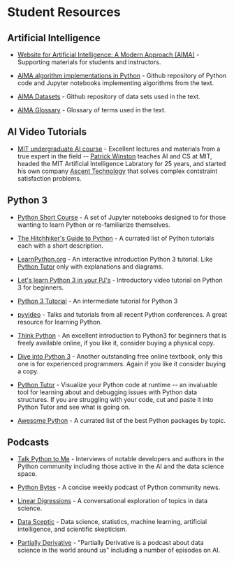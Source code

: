 # Student Resources

## Artificial Intelligence

* [Website for Artificial Intelligence: A Modern Approach (AIMA)](http://aima.cs.berkeley.edu/) - Supporting materials for students and instructors.

* [AIMA algorithm implementations in Python](https://github.com/aimacode/aima-python) - Github repository of Python code and Jupyter notebooks implementing algorithms from the text.

* [AIMA Datasets](https://github.com/aimacode/aima-data) - Github repository of data sets used in the text.

* [AIMA Glossary](https://github.com/aimacode/aima-glossary) - Glossary of terms used in the text.

## AI Video Tutorials

* [MIT undergraduate AI course](https://ocw.mit.edu/courses/electrical-engineering-and-computer-science/6-034-artificial-intelligence-fall-2010/) - Excellent lectures and materials from a true expert in the field -- [Patrick Winston](https://people.csail.mit.edu/phw/) teaches AI and CS at MIT, headed the MIT Artificial Intelligence Labratory for 25 years, and started his own company [Ascent Technology](http://www.ascent.com/) that solves complex contstraint satisfaction problems.

## Python 3

* [Python Short Course](https://github.com/robOcity/python-short-course) - A set of Jupyter notebooks designed to for those wanting to learn Python or re-familiarize themselves.

* [The Hitchhiker's Guide to Python](http://docs.python-guide.org/en/latest/intro/learning/) - A currated list of Python tutorials each with a short description.

* [LearnPython.org](https://www.learnpython.org/) - An interactive introduction Python 3 tutorial.  Like [Python Tutor](http://pythontutor.com/) only with explanations and diagrams.

* [Let's learn Python 3 in your PJ's](https://youtu.be/7t_Zjh1pXgY) - Introductory video tutorial on Python 3 for beginners.

* [Python 3 Tutorial](https://www.python-course.eu/python3_course.php) - An intermediate tutorial for Python 3

* [pyvideo](http://pyvideo.org/) - Talks and tutorials from all recent Python conferences. A great resource for learning Python.

* [Think Python](http://greenteapress.com/wp/think-python-2e/) - An excellent introduction to Python3 for beginners that is freely available online, if you like it, consider buying a physical copy.

* [Dive into Python 3](http://www.diveintopython3.net/) - Another outstanding free online textbook, only this one is for experienced programmers. Again if you like it consider buying a copy.

* [Python Tutor](http://pythontutor.com/) - Visualize your Python code at runtime -- an invaluable tool for learning about and debugging issues with Python data structures.  If you are struggling with your code, cut and paste it into Python Tutor and see what is going on.

* [Awesome Python](https://github.com/vinta/awesome-python) - A currated list of the best Python packages by topic.

## Podcasts

* [Talk Python to Me](https://talkpython.fm/) - Interviews of notable developers and authors in the Python community including those active in the AI and the data science space.

* [Python Bytes](https://pythonbytes.fm/) - A concise weekly podcast of Python community news.

* [Linear Digressions](http://lineardigressions.com/) - A conversational exploration of topics in data science.

* [Data Sceptic](https://dataskeptic.com/) - Data science, statistics, machine learning, artificial intelligence, and scientific skepticism.

* [Partially Derivative](http://partiallyderivative.com/) - "Partially Derivative is a podcast about data science in the world around us" including a number of episodes on AI.
